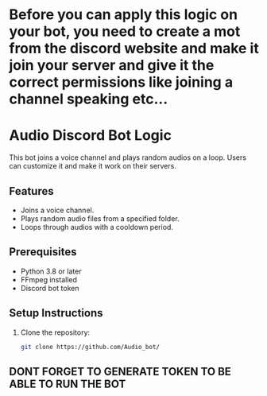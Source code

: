 # Before you can apply this logic on your bot, you need to create a mot from the discord website and make it join your server and give it the correct permissions like joining a channel speaking etc...

# Audio Discord Bot Logic

This bot joins a voice channel and plays random audios on a loop. Users can customize it and make it work on their servers.

## Features
- Joins a voice channel.
- Plays random audio files from a specified folder.
- Loops through audios with a cooldown period.

## Prerequisites
- Python 3.8 or later
- FFmpeg installed
- Discord bot token

## Setup Instructions
1. Clone the repository:
   ```bash
   git clone https://github.com/Audio_bot/


## DONT FORGET TO GENERATE TOKEN TO BE ABLE TO RUN THE BOT
